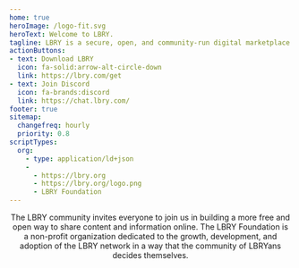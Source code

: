 ```yaml
---
home: true
heroImage: /logo-fit.svg
heroText: Welcome to LBRY.
tagline: LBRY is a secure, open, and community-run digital marketplace.
actionButtons:
- text: Download LBRY
  icon: fa-solid:arrow-alt-circle-down
  link: https://lbry.com/get
- text: Join Discord
  icon: fa-brands:discord
  link: https://chat.lbry.com/
footer: true
sitemap:
  changefreq: hourly
  priority: 0.8
scriptTypes:
  org:
    - type: application/ld+json
    -
      - https://lbry.org
      - https://lbry.org/logo.png
      - LBRY Foundation
---
```


<!-- TODO update with actual content -->
<center>

The LBRY community invites everyone to join us in building a more free and open way to share content and information online. The LBRY Foundation is a non-profit organization dedicated to the growth, development, and adoption of the LBRY network in a way that the community of LBRYans decides themselves.

</center>


